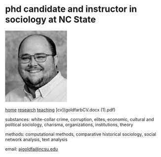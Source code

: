 # phd candidate and instructor in sociology at NC State

<img src="images/b&w.jpg"/>

[home](adamjgoldfarb.github.io) [research](/research.html) [teaching](/teaching.html) [cv](goldfarbCV.docx (1).pdf)

substances: white-collar crime, corruption, elites, economic, cultural and political sociology, charisma, organizations, institutions, theory 

methods: computational methods, comparative historical sociology, social network analysis, text analysis

email: ajgoldfa@ncsu.edu
